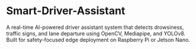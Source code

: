 # Smart-Driver-Assistant
A real-time AI-powered driver assistant system that detects drowsiness, traffic signs, and lane departure using OpenCV, Mediapipe, and YOLOv8. Built for safety-focused edge deployment on Raspberry Pi or Jetson Nano.
